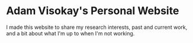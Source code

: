 # Adam Visokay's Personal Website
I made this website to share my research interests, past and current work, and a bit about what I'm 
up to when I'm not working. 